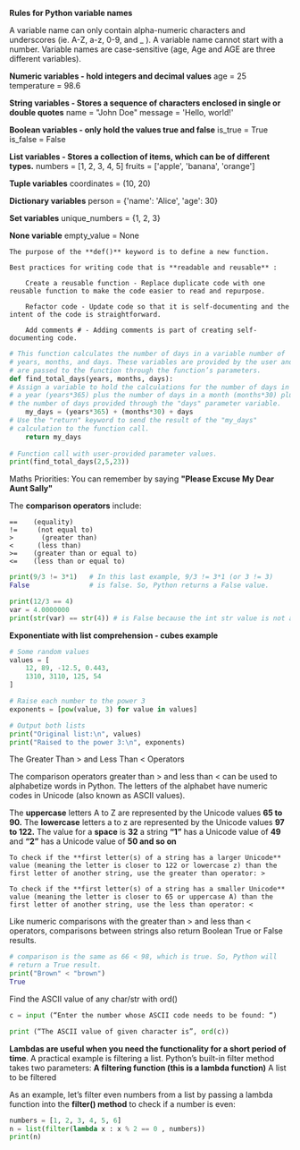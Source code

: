 **Rules for Python variable names**

A variable name can only contain alpha-numeric characters and underscores (ie. A-Z, a-z, 0-9, and _ ).
A variable name cannot start with a number.
Variable names are case-sensitive (age, Age and AGE are three different variables).

**Numeric variables - hold integers and decimal values**
age = 25
temperature = 98.6

**String variables - Stores a sequence of characters enclosed in single or double quotes**
name = "John Doe"
message = 'Hello, world!'

**Boolean variables - only hold the values true and false**
is_true = True
is_false = False

**List variables - Stores a collection of items, which can be of different types.**
numbers = [1, 2, 3, 4, 5]
fruits = ['apple', 'banana', 'orange']

**Tuple variables**
coordinates = (10, 20)

**Dictionary variables**
person = {'name': 'Alice', 'age': 30}

**Set variables**
unique_numbers = {1, 2, 3}

**None variable**
empty_value = None
    
    The purpose of the **def()** keyword is to define a new function. 

    Best practices for writing code that is **readable and reusable** :

        Create a reusable function - Replace duplicate code with one reusable function to make the code easier to read and repurpose.

        Refactor code - Update code so that it is self-documenting and the intent of the code is straightforward.

        Add comments # - Adding comments is part of creating self-documenting code.

```Python
# This function calculates the number of days in a variable number of 
# years, months, and days. These variables are provided by the user and
# are passed to the function through the function’s parameters.
def find_total_days(years, months, days):
# Assign a variable to hold the calculations for the number of days in
# a year (years*365) plus the number of days in a month (months*30) plus
# the number of days provided through the "days" parameter variable.
    my_days = (years*365) + (months*30) + days
# Use the "return" keyword to send the result of the "my_days"  
# calculation to the function call. 
    return my_days
 
# Function call with user-provided parameter values. 
print(find_total_days(2,5,23))
```
Maths Priorities:
You can remember by saying **"Please Excuse My Dear Aunt Sally"**

The **comparison operators** include: 

    ==    (equality) 
    !=     (not equal to) 
    >       (greater than)
    <      (less than)
    >=    (greater than or equal to)
    <=    (less than or equal to)

```python
print(9/3 != 3*1)   # In this last example, 9/3 != 3*1 (or 3 != 3)
False               # is false. So, Python returns a False value.

print(12/3 == 4)
var = 4.0000000
print(str(var) == str(4)) # is False because the int str value is not as same as the float str
```
**Exponentiate with list comprehension - cubes example**

```Python
# Some random values
values = [
    12, 89, -12.5, 0.443,
    1310, 3110, 125, 54
]

# Raise each number to the power 3
exponents = [pow(value, 3) for value in values]

# Output both lists
print("Original list:\n", values)
print("Raised to the power 3:\n", exponents)
```

The Greater Than > and Less Than < Operators

The comparison operators greater than > and less than < can be used to alphabetize words in Python. 
The letters of the alphabet have numeric codes in Unicode (also known as ASCII values). 

The **uppercase** letters A to Z are represented by the Unicode values **65 to 90.**
The **lowercase** letters a to z are represented by the Unicode values **97 to 122.**
The value for a **space** is **32**
a string **“1”** has a Unicode value of **49** and **“2”** has a Unicode value of **50 and so on**

    To check if the **first letter(s) of a string has a larger Unicode** value (meaning the letter is closer to 122 or lowercase z) than the first letter of another string, use the greater than operator: >

    To check if the **first letter(s) of a string has a smaller Unicode** value (meaning the letter is closer to 65 or uppercase A) than the first letter of another string, use the less than operator: < 

Like numeric comparisons with the greater than > and less than < operators, comparisons between strings also return Boolean True or False results.  

```Python
# comparison is the same as 66 < 98, which is true. So, Python will 
# return a True result.
print("Brown" < "brown")
True
```

Find the ASCII value of any char/str with ord()

```python
c = input (“Enter the number whose ASCII code needs to be found: “)

print (“The ASCII value of given character is”, ord(c))
```
**Lambdas are useful when you need the functionality for a short period of time**. A practical example is filtering a list. Python’s built-in filter method takes two parameters:
    **A filtering function (this is a lambda function)**
    A list to be filtered

As an example, let’s filter even numbers from a list by passing a lambda function into the **filter() method** to check if a number is even:
```Python
numbers = [1, 2, 3, 4, 5, 6]
n = list(filter(lambda x : x % 2 == 0 , numbers))
print(n)
```
